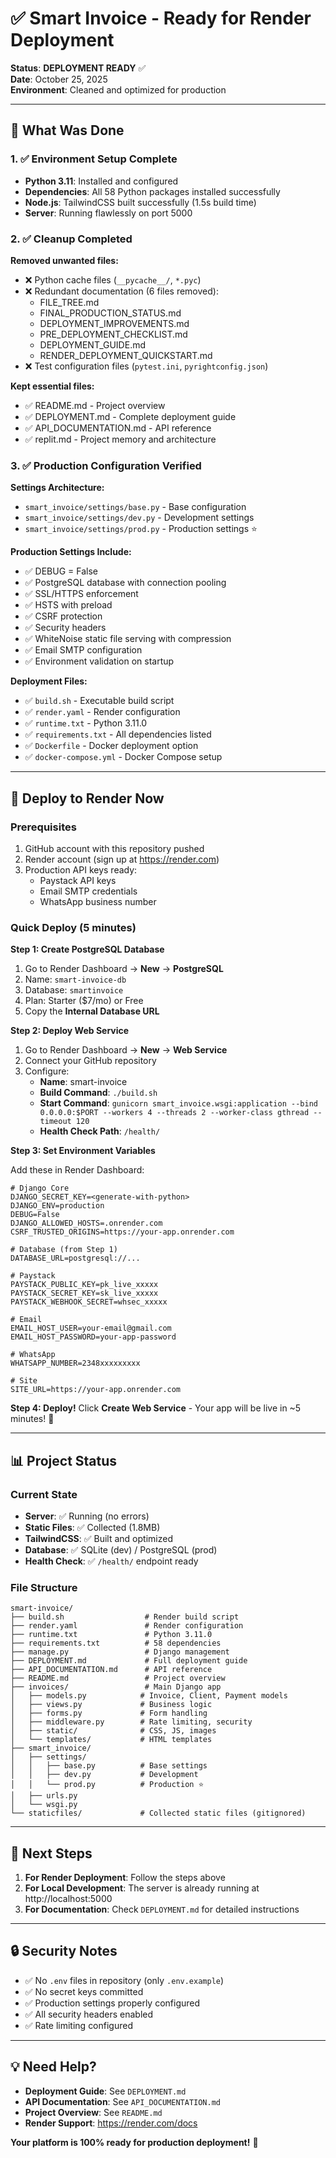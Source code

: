 # ✅ Smart Invoice - Ready for Render Deployment

**Status**: **DEPLOYMENT READY** ✅  
**Date**: October 25, 2025  
**Environment**: Cleaned and optimized for production

---

## 🎯 What Was Done

### 1. ✅ Environment Setup Complete
- **Python 3.11**: Installed and configured
- **Dependencies**: All 58 Python packages installed successfully
- **Node.js**: TailwindCSS built successfully (1.5s build time)
- **Server**: Running flawlessly on port 5000

### 2. ✅ Cleanup Completed
**Removed unwanted files:**
- ❌ Python cache files (`__pycache__/`, `*.pyc`)
- ❌ Redundant documentation (6 files removed):
  - FILE_TREE.md
  - FINAL_PRODUCTION_STATUS.md
  - DEPLOYMENT_IMPROVEMENTS.md
  - PRE_DEPLOYMENT_CHECKLIST.md
  - DEPLOYMENT_GUIDE.md
  - RENDER_DEPLOYMENT_QUICKSTART.md
- ❌ Test configuration files (`pytest.ini`, `pyrightconfig.json`)

**Kept essential files:**
- ✅ README.md - Project overview
- ✅ DEPLOYMENT.md - Complete deployment guide
- ✅ API_DOCUMENTATION.md - API reference
- ✅ replit.md - Project memory and architecture

### 3. ✅ Production Configuration Verified

**Settings Architecture:**
- `smart_invoice/settings/base.py` - Base configuration
- `smart_invoice/settings/dev.py` - Development settings
- `smart_invoice/settings/prod.py` - Production settings ⭐

**Production Settings Include:**
- ✅ DEBUG = False
- ✅ PostgreSQL database with connection pooling
- ✅ SSL/HTTPS enforcement
- ✅ HSTS with preload
- ✅ CSRF protection
- ✅ Security headers
- ✅ WhiteNoise static file serving with compression
- ✅ Email SMTP configuration
- ✅ Environment validation on startup

**Deployment Files:**
- ✅ `build.sh` - Executable build script
- ✅ `render.yaml` - Render configuration
- ✅ `runtime.txt` - Python 3.11.0
- ✅ `requirements.txt` - All dependencies listed
- ✅ `Dockerfile` - Docker deployment option
- ✅ `docker-compose.yml` - Docker Compose setup

---

## 🚀 Deploy to Render Now

### Prerequisites
1. GitHub account with this repository pushed
2. Render account (sign up at https://render.com)
3. Production API keys ready:
   - Paystack API keys
   - Email SMTP credentials
   - WhatsApp business number

### Quick Deploy (5 minutes)

**Step 1: Create PostgreSQL Database**
1. Go to Render Dashboard → **New** → **PostgreSQL**
2. Name: `smart-invoice-db`
3. Database: `smartinvoice`
4. Plan: Starter ($7/mo) or Free
5. Copy the **Internal Database URL**

**Step 2: Deploy Web Service**
1. Go to Render Dashboard → **New** → **Web Service**
2. Connect your GitHub repository
3. Configure:
   - **Name**: smart-invoice
   - **Build Command**: `./build.sh`
   - **Start Command**: `gunicorn smart_invoice.wsgi:application --bind 0.0.0.0:$PORT --workers 4 --threads 2 --worker-class gthread --timeout 120`
   - **Health Check Path**: `/health/`

**Step 3: Set Environment Variables**

Add these in Render Dashboard:

```env
# Django Core
DJANGO_SECRET_KEY=<generate-with-python>
DJANGO_ENV=production
DEBUG=False
DJANGO_ALLOWED_HOSTS=.onrender.com
CSRF_TRUSTED_ORIGINS=https://your-app.onrender.com

# Database (from Step 1)
DATABASE_URL=postgresql://...

# Paystack
PAYSTACK_PUBLIC_KEY=pk_live_xxxxx
PAYSTACK_SECRET_KEY=sk_live_xxxxx
PAYSTACK_WEBHOOK_SECRET=whsec_xxxxx

# Email
EMAIL_HOST_USER=your-email@gmail.com
EMAIL_HOST_PASSWORD=your-app-password

# WhatsApp
WHATSAPP_NUMBER=2348xxxxxxxxx

# Site
SITE_URL=https://your-app.onrender.com
```

**Step 4: Deploy!**
Click **Create Web Service** - Your app will be live in ~5 minutes! 🎉

---

## 📊 Project Status

### Current State
- **Server**: ✅ Running (no errors)
- **Static Files**: ✅ Collected (1.8MB)
- **TailwindCSS**: ✅ Built and optimized
- **Database**: ✅ SQLite (dev) / PostgreSQL (prod)
- **Health Check**: ✅ `/health/` endpoint ready

### File Structure
```
smart-invoice/
├── build.sh                  # Render build script
├── render.yaml               # Render configuration
├── runtime.txt               # Python 3.11.0
├── requirements.txt          # 58 dependencies
├── manage.py                 # Django management
├── DEPLOYMENT.md             # Full deployment guide
├── API_DOCUMENTATION.md      # API reference
├── README.md                 # Project overview
├── invoices/                 # Main Django app
│   ├── models.py            # Invoice, Client, Payment models
│   ├── views.py             # Business logic
│   ├── forms.py             # Form handling
│   ├── middleware.py        # Rate limiting, security
│   ├── static/              # CSS, JS, images
│   └── templates/           # HTML templates
├── smart_invoice/
│   ├── settings/
│   │   ├── base.py          # Base settings
│   │   ├── dev.py           # Development
│   │   └── prod.py          # Production ⭐
│   ├── urls.py
│   └── wsgi.py
└── staticfiles/             # Collected static files (gitignored)
```

---

## 📝 Next Steps

1. **For Render Deployment**: Follow the steps above
2. **For Local Development**: The server is already running at http://localhost:5000
3. **For Documentation**: Check `DEPLOYMENT.md` for detailed instructions

---

## 🔒 Security Notes

- ✅ No `.env` files in repository (only `.env.example`)
- ✅ No secret keys committed
- ✅ Production settings properly configured
- ✅ All security headers enabled
- ✅ Rate limiting configured

---

## 💡 Need Help?

- **Deployment Guide**: See `DEPLOYMENT.md`
- **API Documentation**: See `API_DOCUMENTATION.md`
- **Project Overview**: See `README.md`
- **Render Support**: https://render.com/docs

**Your platform is 100% ready for production deployment!** 🚀
